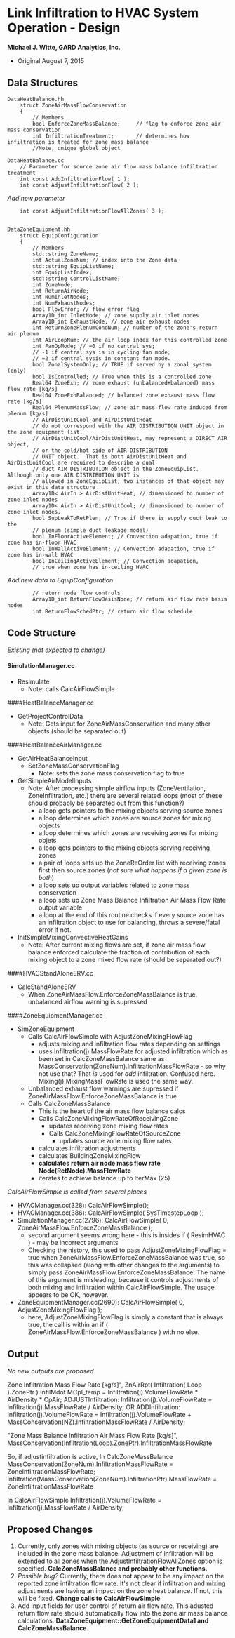# Link Infiltration to HVAC System Operation - Design

**Michael J. Witte, GARD Analytics, Inc.**

 - Original August 7, 2015

 

## Data Structures ##
```[C++]
DataHeatBalance.hh
	struct ZoneAirMassFlowConservation 
	{
		// Members
		bool EnforceZoneMassBalance;     // flag to enforce zone air mass conservation
		int InfiltrationTreatment;       // determines how infiltration is treated for zone mass balance
		//Note, unique global object

DataHeatBalance.cc
	// Parameter for source zone air flow mass balance infiltration treatment
	int const AddInfiltrationFlow( 1 );
	int const AdjustInfiltrationFlow( 2 );
```
*Add new parameter*
```[C++]
	int const AdjustInfiltrationFlowAllZones( 3 );
```
```[C++]

DataZoneEquipment.hh
	struct EquipConfiguration
	{
		// Members
		std::string ZoneName;
		int ActualZoneNum; // index into the Zone data
		std::string EquipListName;
		int EquipListIndex;
		std::string ControlListName;
		int ZoneNode;
		int ReturnAirNode;
		int NumInletNodes;
		int NumExhaustNodes;
		bool FlowError; // flow error flag
		Array1D_int InletNode; // zone supply air inlet nodes
		Array1D_int ExhaustNode; // zone air exhaust nodes
		int ReturnZonePlenumCondNum; // number of the zone's return air plenum
		int AirLoopNum; // the air loop index for this controlled zone
		int FanOpMode; // =0 if no central sys;
		// -1 if central sys is in cycling fan mode;
		// =2 if central sysis in constant fan mode.
		bool ZonalSystemOnly; // TRUE if served by a zonal system (only)
		bool IsControlled; // True when this is a controlled zone.
		Real64 ZoneExh; // zone exhaust (unbalanced+balanced) mass flow rate [kg/s]
		Real64 ZoneExhBalanced; // balanced zone exhaust mass flow rate [kg/s]
		Real64 PlenumMassFlow; // zone air mass flow rate induced from plenum [kg/s]
		// AirDistUnitCool and AirDistUnitHeat
		// do not correspond with the AIR DISTRIBUTION UNIT object in the zone equipment list.
		// AirDistUnitCool/AirDistUnitHeat, may represent a DIRECT AIR object,
		// or the cold/hot side of AIR DISTRIBUTION
		// UNIT object.  That is both AirDistUnitHeat and AirDistUnitCool are required to describe a dual
		// duct AIR DISTRIBUTION object in the ZoneEquipList.  Although only one AIR DISTRIBUTION UNIT is
		// allowed in ZoneEquipList, two instances of that object may exist in this data structure
		Array1D< AirIn > AirDistUnitHeat; // dimensioned to number of zone inlet nodes
		Array1D< AirIn > AirDistUnitCool; // dimensioned to number of zone inlet nodes.
		bool SupLeakToRetPlen; // True if there is supply duct leak to the
		// plenum (simple duct leakage model)
		bool InFloorActiveElement; // Convection adapation, true if zone has in-floor HVAC
		bool InWallActiveElement; // Convection adapation, true if zone has in-wall HVAC
		bool InCeilingActiveElement; // Convection adapation,
		// true when zone has in-ceiling HVAC
```
*Add new data to EquipConfiguration*
```[C++]
		// return node flow controls
		Array1D_int ReturnFlowBasisNode; // return air flow rate basis nodes
        int ReturnFlowSchedPtr; // return air flow schedule
```

## Code Structure ##

*Existing (not expected to change)*

#### SimulationManager.cc
* Resimulate
   - Note: calls CalcAirFlowSimple

####HeatBalanceManager.cc
* GetProjectControlData
   - Note: Gets input for ZoneAirMassConservation and many other objects (should be separated out)

####HeatBalanceAirManager.cc
* GetAirHeatBalanceInput
   * SetZoneMassConservationFlag
      - Note: sets the zone mass conservation flag to true  
* GetSimpleAirModelInputs
   - Note: After processing simple airflow inputs (ZoneVentilation, ZoneInfiltration, etc.) there are several related loops (most of these should probably be separated out from this function?)
      - a loop gets pointers to the mixing objects serving source zones
      - a loop determines which zones are source zones for mixing objects
      - a loop determines which zones are receiving zones for mixing objets
      - a loop gets pointers to the mixing objects serving receiving zones
      - a pair of loops sets up the ZoneReOrder list with receiving zones first then source zones (*not sure what happens if a given zone is both*)
      - a loop sets up output variables related to zone mass conservation
      - a loop sets up Zone Mass Balance Infiltration Air Mass Flow Rate output variable
      - a loop at the end of this routine checks if every source zone has an infiltration object to use for balancing, throws a severe/fatal error if not.
* InitSimpleMixingConvectiveHeatGains
   - Note: After current mixing flows are set, if zone air mass flow balance enforced calculate the fraction of contribution of each mixing object to a zone mixed flow rate (should be separated out?)

####HVACStandAloneERV.cc
* CalcStandAloneERV
   - When ZoneAirMassFlow.EnforceZoneMassBalance is true, unbalanced airflow warning is supressed

####ZoneEquipmentManager.cc
* SimZoneEquipment
   - Calls CalcAirFlowSimple with AdjustZoneMixingFlowFlag
      - adjusts mixing and infiltration flow rates depending on settings
      - uses Infiltration(j).MassFlowRate for adjusted infiltration which as been set in CalcZoneMassBalance same as MassConservation(ZoneNum).InfiltrationMassFlowRate - so why not use that?  That *is* used for *add* infiltration.  Confused here.  Mixing(j).MixingMassFlowRate is used the same way.
   - Unbalanced exhaust flow warnings are supressed if ZoneAirMassFlow.EnforceZoneMassBalance is true
   - Calls CalcZoneMassBalance
      - This is the heart of the air mass flow balance calcs
      - Calls CalcZoneMixingFlowRateOfReceivingZone
         - updates receiving zone mixing flow rates
         - Calls CalcZoneMixingFlowRateOfSourceZone
            - updates source zone mixing flow rates
      - calculates infiltration adjustments
      - calculates BuildingZoneMixingFlow
      - **calculates return air node mass flow rate Node(RetNode).MassFlowRate**
      - iterates to achieve balance up to IterMax (25)

*CalcAirFlowSimple is called from several places*
   - HVACManager.cc(328):		CalcAirFlowSimple();
   - HVACManager.cc(386):				CalcAirFlowSimple( SysTimestepLoop );
   - SimulationManager.cc(2796):		CalcAirFlowSimple( 0, ZoneAirMassFlow.EnforceZoneMassBalance );
     - second argument seems wrong here - this is insides if ( ResimHVAC ) - may be incorrect arguments
     - Checking the history, this used to pass AdjustZoneMixingFlowFlag = true when ZoneAirMassFlow.EnforceZoneMassBalance was true, so this was collapsed (along with other changes to the arguments) to simply pass ZoneAirMassFlow.EnforceZoneMassBalance. The name of this argument is misleading, because it controls adjustments of both mixing and infiltration within CalcAirFlowSimple.  The usage appears to be OK, however.
   - ZoneEquipmentManager.cc(2690):			CalcAirFlowSimple( 0, AdjustZoneMixingFlowFlag );
      - here, AdjustZoneMixingFlowFlag is simply a constant that is always true, the call is within an if ( ZoneAirMassFlow.EnforceZoneMassBalance ) with no else.

## Output ##
*No new outputs are proposed*

Zone Infiltration Mass Flow Rate [kg/s]", ZnAirRpt( Infiltration( Loop ).ZonePtr ).InfilMdot
MCpI_temp = Infiltration(j).VolumeFlowRate \* AirDensity \* CpAir;
ADJUSTInfiltration: Infiltration(j).VolumeFlowRate = Infiltration(j).MassFlowRate / AirDensity;
OR
ADDInfiltration:  Infiltration(j).VolumeFlowRate = Infiltration(j).VolumeFlowRate + MassConservation(NZ).InfiltrationMassFlowRate / AirDensity;

"Zone Mass Balance Infiltration Air Mass Flow Rate [kg/s]", MassConservation(Infiltration(Loop).ZonePtr).InfiltrationMassFlowRate


So, if adjustinfiltration is active,
In CalcZoneMassBalance
MassConservation(ZoneNum).InfiltrationMassFlowRate = ZoneInfiltrationMassFlowRate;
Infiltration(MassConservation(ZoneNum).InfiltrationPtr).MassFlowRate = ZoneInfiltrationMassFlowRate

In CalcAirFlowSimple
Infiltration(j).VolumeFlowRate = Infiltration(j).MassFlowRate / AirDensity;


## Proposed Changes ##
1. Currently, only zones with mixing objects (as source or receiving) are included in the zone mass balance.  Adjustment of infiltration will be extended to all zones when the AdjustInfiltrationFlowAllZones option is specified. **CalcZoneMassBalance and probably other functions.**
2. *Possible bug?* Currently, there does not appear to be any impact on the reported zone infiltration flow rate. It's not clear if infiltration and mixing adjustments are having an impact on the zone heat balance.  If not, this will be fixed. **Change calls to CalcAirFlowSimple**
3. Add input fields for user control of return air flow rate.  This adusted return flow rate should automatically flow into the zone air mass balance calculations. **DataZoneEquipment::GetZoneEquipmentData1 and CalcZoneMassBalance.**


